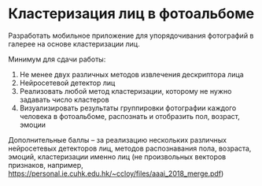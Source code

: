# Кластеризация лиц в фотоальбоме

Разработать мобильное приложение для упорядочивания фотографий в галерее на основе кластеризации лиц.

Минимум для сдачи работы:  

1. Не менее двух различных методов извлечения дескриптора лица  
2. Нейросетевой детектор лиц  
3. Реализовать любой метод кластеризации, которому не нужно задавать число кластеров  
4. Визуализировать результаты группировки фотографии каждого человека в фотоальбоме, распознать и отобразить пол, возраст, эмоции  

Дополнительные баллы – за реализацию нескольких различных нейросетевых детекторов лиц, методов распознавания пола, возраста, эмоций, кластеризации именно лиц (не произвольных векторов признаков, например, https://personal.ie.cuhk.edu.hk/~ccloy/files/aaai_2018_merge.pdf)
